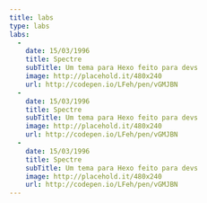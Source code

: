 ```yaml
---
title: labs
type: labs
labs:
  -
    date: 15/03/1996
    title: Spectre
    subTitle: Um tema para Hexo feito para devs
    image: http://placehold.it/480x240
    url: http://codepen.io/LFeh/pen/vGMJBN
  -
    date: 15/03/1996
    title: Spectre
    subTitle: Um tema para Hexo feito para devs
    image: http://placehold.it/480x240
    url: http://codepen.io/LFeh/pen/vGMJBN
  -
    date: 15/03/1996
    title: Spectre
    subTitle: Um tema para Hexo feito para devs
    image: http://placehold.it/480x240
    url: http://codepen.io/LFeh/pen/vGMJBN
---
```

